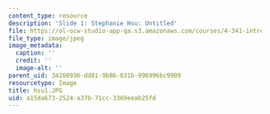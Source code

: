 ```yaml
---
content_type: resource
description: 'Slide 1: Stephanie Hsu: Untitled'
file: https://ol-ocw-studio-app-qa.s3.amazonaws.com/courses/4-341-introduction-to-photography-fall-2002/a15da6732524a37b71cc3369eeab25fd_hsu1.JPG
file_type: image/jpeg
image_metadata:
  caption: ''
  credit: ''
  image-alt: ''
parent_uid: 34260936-dd81-9b86-831b-996996bc9909
resourcetype: Image
title: hsu1.JPG
uid: a15da673-2524-a37b-71cc-3369eeab25fd
---
```

